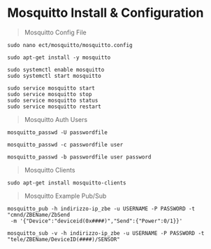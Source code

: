 # Mosquitto Install & Configuration 
> Mosquitto Config File
```
sudo nano ect/mosquitto/mosquitto.config
```

```
sudo apt-get install -y mosquitto
```

```
sudo systemctl enable mosquitto
sudo systemctl start mosquitto
```

```
sudo service mosquitto start
sudo service mosquitto stop
sudo service mosquitto status
sudo service mosquitto restart
```

> Mosquitto Auth Users
```
mosquitto_passwd -U passwordfile
```
```
mosquitto_passwd -c passwordfile user
```
```
mosquitto_passwd -b passwordfile user password
```

> Mosquitto Clients
```
sudo apt-get install mosquitto-clients
```

> Mosquitto Example Pub/Sub
```
mosquitto_pub -h indirizzo-ip_zbe -u USERNAME -P PASSWORD -t "cmnd/ZBEName/ZbSend
 -m '{"Device":"deviceid(0x####)","Send":{"Power":0/1}}'
 ```

```
mosquitto_sub -v -h indirizzo-ip_zbe -u USERNAME -P PASSWORD -t "tele/ZBEName/DeviceID(####)/SENSOR"
